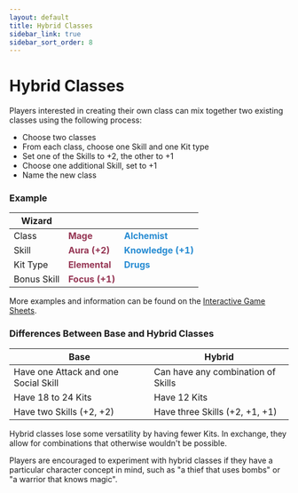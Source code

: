 ```yaml
---
layout: default
title: Hybrid Classes
sidebar_link: true
sidebar_sort_order: 8
---
```


# Hybrid Classes

Players interested in creating their own class can mix together two existing classes using the following process:

* Choose two classes
* From each class, choose one Skill and one Kit type
* Set one of the Skills to +2, the other to +1
* Choose one additional Skill, set to +1
* Name the new class


### Example

| Wizard      |                                                   |                                                       |
| ----------- | ------------------------------------------------- | ----------------------------------------------------- |
| Class       | **<span style="color:#953553">Mage</span>**       | **<span style="color:#268bd2">Alchemist</span>**      |
| Skill       | **<span style="color:#953553">Aura (+2)</span>**  | **<span style="color:#268bd2">Knowledge (+1)</span>** |
| Kit Type    | **<span style="color:#953553">Elemental</span>**  | **<span style="color:#268bd2">Drugs</span>**          |
| Bonus Skill | **<span style="color:#953553">Focus (+1)</span>** |                                                       |

More examples and information can be found on the [Interactive Game Sheets](https://docs.google.com/spreadsheets/d/1cszUt5nCQ3Ratx0WtV-eOjfYNuY5bkYliWcnlYpqMAc/edit?usp=sharing).


### Differences Between Base and Hybrid Classes

| Base                                 | Hybrid                             |
| ------------------------------------ | ---------------------------------- |
| Have one Attack and one Social Skill | Can have any combination of Skills |
| Have 18 to 24 Kits                   | Have 12 Kits                       |
| Have two Skills (+2, +2)             | Have three Skills (+2, +1, +1)     |

Hybrid classes lose some versatility by having fewer Kits. In exchange, they allow for combinations that otherwise wouldn't be possible.

Players are encouraged to experiment with hybrid classes if they have a particular character concept in mind, such as "a thief that uses bombs" or "a warrior that knows magic".